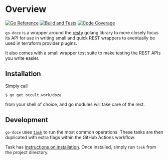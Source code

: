 # Overview

[![Go Reference][badge-svg]][badge-link]
[![Build and Tests][build-svg]][build-link]
[![Code Coverage][codecov-svg]][codecov-link]

`go-doze` is a wrapper around the [resty][1] golang library to more closely
focus its API for use in writing small and quick REST wrappers to eventually be
used in terraform provider plugins.

It also comes with a small wrapper test suite to make testing the REST APIs you
write easier.

## Installation

Simply call

```console
$ go get occult.work/doze
```

from your shell of choice, and go modules will take care of the rest.

## Development

`go-doze` uses [`task`][2] to run the most common operations. These tasks are
then duplicated with extra flags within the GitHub Actions workflow.

Task has [instructions on installation](https://taskfile.dev/#/installation).
Once installed, simply run `task` from the project directory.

[1]: https://github.com/go-rest/resty
[2]: https://github.com/go-task/task

[codecov-svg]: https://codecov.io/gh/bruxisma/go-doze/branch/main/graph/badge.svg
[build-svg]: https://github.com/bruxisma/go-doze/actions/workflows/build.yml/badge.svg
[badge-svg]: https://pkg.go.dev/badge/occult.work/doze.svg

[codecov-link]: https://codecov.io/gh/bruxisma/go-doze
[build-link]: https://github.com/bruxisma/go-doze/actions/workflows/build.yml
[badge-link]: https://pkg.go.dev/occult.work/doze
